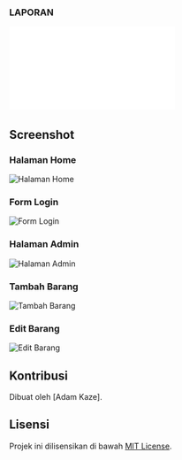 ### LAPORAN

![Laporan Tugas](../Tugas%2005_Prak.%20PBW%20A_4522210094_Adam%20Kaze.pdf)


## Screenshot

### Halaman Home

![Halaman Home](screenshots/home.png)

### Form Login

![Form Login](screenshots/login.png)

### Halaman Admin

![Halaman Admin](screenshots/admin.png)

### Tambah Barang

![Tambah Barang](screenshots/add.png)

### Edit Barang

![Edit Barang](screenshots/edit.png)

## Kontribusi

Dibuat oleh [Adam Kaze].

## Lisensi

Projek ini dilisensikan di bawah [MIT License](LICENSE).